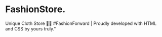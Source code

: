 # FashionStore.
Unique Cloth Store  👕👖 #FashionForward | Proudly developed with HTML and CSS by yours truly."
